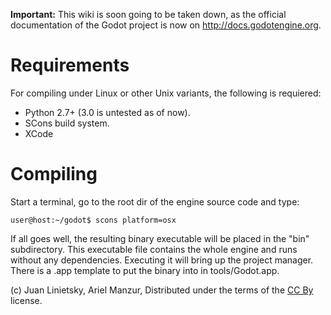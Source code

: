 **Important:** This wiki is soon going to be taken down, as the official documentation of the Godot project is now on http://docs.godotengine.org.

# Requirements

For compiling under Linux or other Unix variants, the following is requiered:

*  Python 2.7+ (3.0 is untested as of now).
*  SCons build system.
*  XCode

# Compiling

Start a terminal, go to the root dir of the engine source code and type:
```
user@host:~/godot$ scons platform=osx
```

If all goes well, the resulting binary executable will be placed in the "bin" subdirectory. This executable file contains the whole engine and runs without any dependencies. Executing it will bring up the project manager. There is a .app template to put the binary into in tools/Godot.app.



(c) Juan Linietsky, Ariel Manzur, Distributed under the terms of the [CC By](https://creativecommons.org/licenses/by/3.0/legalcode) license.

